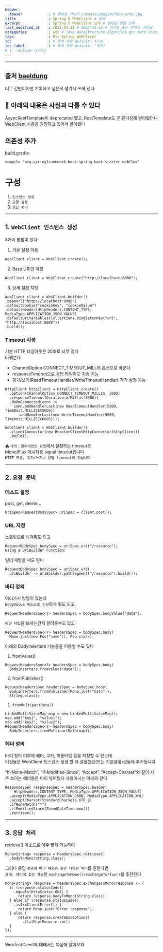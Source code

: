 ```yaml
---
header:
  teaser            : # 썸네일 이미지 /assets/images/face_army.jpg
title               : Spring 5 WebClient # 제목
excerpt             : Spring 5 WebClient 요약 # 썸네일 한줄 요약
last_modified_at    : 2021-03-11 # 2020-11-22 # 작성일 또는 마지막 수정일
categories          : etc # java dataStructure algorithm git math course etc/ workout journal
tags                : Etc Spring WebClient
toc                 : # 목차 사용 default: true
toc_label           : # 목차 제목 default: "목차"
# {: .notice--info}
---
```


---

## 출처 [baeldung](https://www.baeldung.com/spring-5-webclient)

너무 간만이지만 기록하고 싶은게 생겨서 쓰게 됐다  

🚫 아래의 내용은 사실과 다를 수 있다
---


AsyncRestTemplate이 deprecated 됐고, RestTemplate도 곧 된다길래 알아봤더니  
WebClient 사용을 권장하고 있어서 알아봤다



## 의존성 추가
build.gradle
```
compile 'org.springframework.boot:spring-boot-starter-webflux'
```

# 구성
1. `인스턴스 생성`
2. `요청 설정`
3. `응답 처리`

---

## 1. `WebClient 인스턴스 생성`

3가지 방법이 있다  

1. 기본 설정 이용
  ```
  WebClient client = WebClient.create();
  ```
2. Base URI만 지정
  ```
  WebClient client = WebClient.create("http://localhost:8080");
  ```
3. 상세 설정 지정
  ```
  WebClient client = WebClient.builder()
  .baseUrl("http://localhost:8080")
  .defaultCookie("cookieKey", "cookieValue")
  .defaultHeader(HttpHeaders.CONTENT_TYPE, MediaType.APPLICATION_JSON_VALUE) 
  .defaultUriVariables(Collections.singletonMap("url", "http://localhost:8080"))
  .build();
  ```

### Timeout 지정  
기본 HTTP 타임아웃은 30초로 너무 길다  
바꿔본다

- ChannelOption.CONNECT_TIMEOUT_MILLIS 옵션으로 바꾼다
- responseTimeout으로 응답 타임아웃 지정 가능
- 읽기/쓰기(ReadTimeoutHandler/WriteTimeoutHandler) 각각 설정 가능

```
HttpClient httpClient = HttpClient.create()
  .option(ChannelOption.CONNECT_TIMEOUT_MILLIS, 5000)
  .responseTimeout(Duration.ofMillis(5000))
  .doOnConnected(conn -> 
    conn.addHandlerLast(new ReadTimeoutHandler(5000, TimeUnit.MILLISECONDS))
      .addHandlerLast(new WriteTimeoutHandler(5000, TimeUnit.MILLISECONDS)));

WebClient client = WebClient.builder()
  .clientConnector(new ReactorClientHttpConnector(httpClient))
  .build();
```
⚠️ `주의` : `클라이언트 요청`에서 설정하는 timeout은  
Mono/Flux 게시자용 signal timeout입니다  
`HTTP 연결, 읽기/쓰기나 응답 timeout이 아닙니다`

---

## 2. `요청 준비`

### 메소드 설정
post, get, delete...
```
UriSpec<RequestBodySpec> uriSpec = client.post();
```

### URL 지정

스트링으로 넘겨줘도 되고
```
RequestBodySpec bodySpec = uriSpec.uri("/resource");
Using a UriBuilder Function:
```

빌더 패턴을 써도 된다
```
RequestBodySpec bodySpec = uriSpec.uri(
  uriBuilder -> uriBuilder.pathSegment("/resource").build());
```

### 바디 정의

여러가지 방법이 있는데  
`bodyValue 메소드로 간단`하게 줘도 되고
```
RequestHeadersSpec<?> headersSpec = bodySpec.bodyValue("data");
```

`어떤 타입`을 보내는건지 알려줄수도 있고 
```
RequestHeadersSpec<?> headersSpec = bodySpec.body(
  Mono.just(new Foo("name")), Foo.class);
```

아래의 BodyInserters 기능들을 이용할 수도 있다

1. fromValue()
```
RequestHeadersSpec<?> headersSpec = bodySpec.body(
  BodyInserters.fromValue("data"));
```

2. fromPublisher()
```
RequestHeadersSpec headersSpec = bodySpec.body(
  BodyInserters.fromPublisher(Mono.just("data")),
  String.class);
```

1. `fromMultipartData()`
```
LinkedMultiValueMap map = new LinkedMultiValueMap();
map.add("key1", "value1");
map.add("key2", "value2");
RequestHeadersSpec<?> headersSpec = bodySpec.body(
  BodyInserters.fromMultipartData(map));
```

### 헤더 정의

바디 정의 이후에 헤더, 쿠키, 허용타입 등을 지정할 수 있는데  
이것들은 WebClient 인스턴스 생성 할 때 설정했던(또는 기본설정)것들에 추가됩니다

“If-None-Match”, “If-Modified-Since”, “Accept”, “Accept-Charset”와 같이 자주 쓰이는 헤더들은 미리 넣어뒀다
사용예시는 아래와 같다

```
ResponseSpec responseSpec = headersSpec.header(
    HttpHeaders.CONTENT_TYPE, MediaType.APPLICATION_JSON_VALUE)
  .accept(MediaType.APPLICATION_JSON, MediaType.APPLICATION_XML)
  .acceptCharset(StandardCharsets.UTF_8)
  .ifNoneMatch("*")
  .ifModifiedSince(ZonedDateTime.now())
  .retrieve();
```

---

## 3. `응답 처리`

retrieve() 메소드로 아주 짧게 가능하다
```
Mono<String> response = headersSpec.retrieve()
  .bodyToMono(String.class);
```

그러나 응답 `결과에 따라 예외와 같은 다양한 처리`를 원한다면  
`상태, 헤더에 접근 가능`한 `exchangeToMono()/exchangeToFlux()`를 추천한다
```
Mono<String> response = headersSpec.exchangeToMono(response -> {
  if (response.statusCode()
    .equals(HttpStatus.OK)) {
      return response.bodyToMono(String.class);
  } else if (response.statusCode()
    .is4xxClientError()) {
      return Mono.just("Error response");
  } else {
      return response.createException()
        .flatMap(Mono::error);
  }
});
```


---

WebTestClient에 대해서는 다음에 알아보자